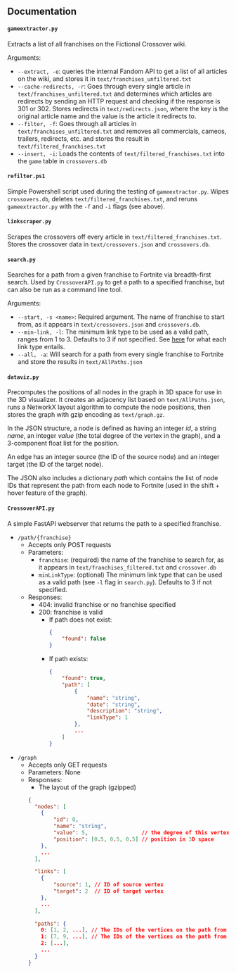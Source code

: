 ## Documentation 

#### `gameextractor.py`
Extracts a list of all franchises on the Fictional Crossover wiki.

Arguments:

* `--extract, -e`: queries the internal Fandom API to get a list of all articles on the wiki, and stores it in `text/franchises_unfiltered.txt`
* `--cache-redirects, -r`: Goes through every single article in `text/franchises_unfiltered.txt` and determines which articles are redirects by sending an HTTP request and checking if the response is 301 or 302. Stores redirects in `text/redirects.json`, where the key is the original article name and the value is the article it redirects to. 
* `--filter, -f`: Goes through all articles in `text/franchises_unfiltered.txt` and removes all commercials, cameos, trailers, redirects, etc. and stores the result in `text/filtered_franchises.txt`
* `--insert, -i`: Loads the contents of `text/filtered_franchises.txt` into the `game` table in `crossovers.db`


#### `refilter.ps1`

Simple Powershell script used during the testing of `gameextractor.py`. Wipes `crossovers.db`, deletes `text/filtered_franchises.txt`, and reruns `gameextractor.py` with the `-f` and `-i` flags (see above).

#### `linkscraper.py`

Scrapes the crossovers off every article in `text/filtered_franchises.txt`. Stores the crossover data in `text/crossovers.json` and `crossovers.db`. 

#### `search.py`

Searches for a path from a given franchise to Fortnite via breadth-first search. Used by `CrossoverAPI.py` to get a path to a specified franchise, but can also be run as a command line tool. 

Arguments:

* `--start, -s <name>`: Required argument. The name of franchise to start from, as it appears in `text/crossovers.json` and `crossovers.db`. 
* `--min-link, -l`: The minimum link type to be used as a valid path, ranges from 1 to 3. Defaults to 3 if not specified. See [here](https://fictionalcrossover.fandom.com/wiki/Link#Types_of_links) for what each link type entails. 
* `--all, -a`: Will search for a path from every single franchise to Fortnite and store the results in `text/AllPaths.json`

#### `dataviz.py`

Precomputes the positions of all nodes in the graph in 3D space for use in the 3D visualizer. It creates an adjacency list based on `text/AllPaths.json`, runs a NetworkX layout algorithm to compute the node positions, then stores the graph with gzip encoding as `text/graph.gz`.

In the JSON structure, a node is defined as having an integer *id*, a string *name*, an integer *value* (the total degree of the vertex in the graph), and a 3-component float list for the position. 

An edge has an integer source (the ID of the source node) and an integer target (the ID of the target node).

The JSON also includes a dictionary *path* which contains the list of node IDs that represent the path from each node to Fortnite (used in the shift + hover feature of the graph).

#### `CrossoverAPI.py`

A simple FastAPI webserver that returns the path to a specified franchise.

* `/path/{franchise}`
  * Accepts only POST requests
  * Parameters:
	* `franchise`: (required) the name of the franchise to search for, as it appears in `text/franchises_filtered.txt` and `crossover.db`
	* `minLinkType`: (optional) The minimum link type that can be used as a valid path (see `-l` flag in `search.py`). Defaults to 3 if not specified. 
  * Responses:
	* 404: invalid franchise or no franchise specified
	* 200: franchise is valid
	  * If path does not exist:
		```json
		{
			"found": false
		}
		```
	  * If path exists:
		```json
		{
			"found": true,
			"path": [
				{
					"name": "string",
					"date": "string",
					"description": "string",
					"linkType": 1
				},
				...
			]
		}
		```
* `/graph`
  * Accepts only GET requests
  * Parameters: None
  * Responses:
	* The layout of the graph (gzipped)
	```json
	{
	  "nodes": [
		{
			"id": 0,
			"name": "string", 
			"value": 5,                 // the degree of this vertex
			"position": [0.5, 0.5, 0.5] // position in 3D space
		},
		...
	  ],

	  "links": [
		{
			"source": 1, // ID of source vertex
			"target": 2  // ID of target vertex
		},
		...
	  ],

	  "paths": {
		0: [1, 2, ...], // The IDs of the vertices on the path from vertex 0 to Fortnite
		1: [7, 9, ...], // The IDs of the vertices on the path from vertex 1 to Fortnite
		2: [...],
		...
	  }
	}
	```